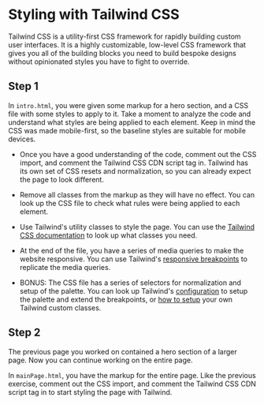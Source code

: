 # Styling with Tailwind CSS

Tailwind CSS is a utility-first CSS framework for rapidly building custom user interfaces. It is a highly customizable, low-level CSS framework that gives you all of the building blocks you need to build bespoke designs without opinionated styles you have to fight to override.

## Step 1

In `intro.html`, you were given some markup for a hero section, and a CSS file with some styles to apply to it. Take a moment to analyze the code and understand what styles are being applied to each element. Keep in mind the CSS was made mobile-first, so the baseline styles are suitable for mobile devices.

- Once you have a good understanding of the code, comment out the CSS import, and comment the Tailwind CSS CDN script tag in. Tailwind has its own set of CSS resets and normalization, so you can already expect the page to look different.

- Remove all classes from the markup as they will have no effect. You can look up the CSS file to check what rules were being applied to each element.

- Use Tailwind's utility classes to style the page. You can use the [Tailwind CSS documentation](https://tailwindcss.com/docs) to look up what classes you need.

- At the end of the file, you have a series of media queries to make the website responsive. You can use Tailwind's [responsive breakpoints](https://tailwindcss.com/docs/responsive-design) to replicate the media queries.

- BONUS: The CSS file has a series of selectors for normalization and setup of the palette. You can look up Tailwind's [configuration](https://tailwindcss.com/docs/installation/play-cdn#:~:text=Try%20customizing%20your%20config) to setup the palette and extend the breakpoints, or [how to setup](https://tailwindcss.com/docs/installation/play-cdn#:~:text=Try%20adding%20some%20custom%20CSS) your own Tailwind custom classes.

## Step 2

The previous page you worked on contained a hero section of a larger page. Now you can continue working on the entire page.

In `mainPage.html`, you have the markup for the entire page. Like the previous exercise, comment out the CSS import, and comment the Tailwind CSS CDN script tag in to start styling the page with Tailwind.
